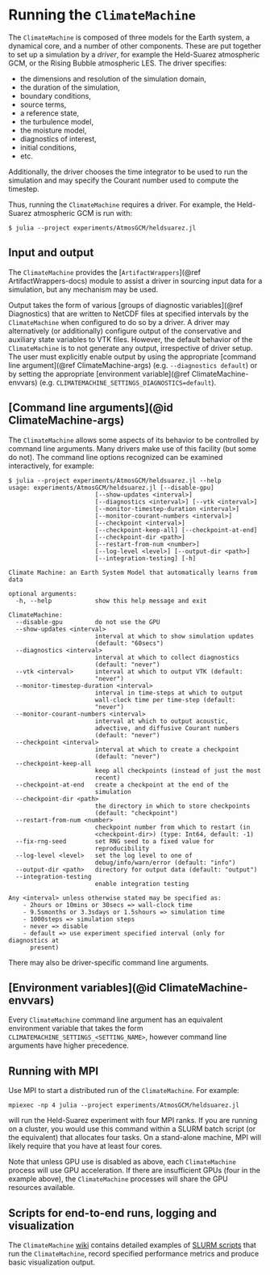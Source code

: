 # Running the `ClimateMachine`

The `ClimateMachine` is composed of three models for the Earth system, a
dynamical core, and a number of other components. These are put together to
set up a simulation by a _driver_, for example the Held-Suarez atmospheric
GCM, or the Rising Bubble atmospheric LES. The driver specifies:
- the dimensions and resolution of the simulation domain,
- the duration of the simulation,
- boundary conditions,
- source terms,
- a reference state,
- the turbulence model,
- the moisture model,
- diagnostics of interest,
- initial conditions,
- etc.

Additionally, the driver chooses the time integrator to be used to run the
simulation and may specify the Courant number used to compute the timestep.

Thus, running the `ClimateMachine` requires a driver. For example, the
Held-Suarez atmospheric GCM is run with:

```
$ julia --project experiments/AtmosGCM/heldsuarez.jl
```

## Input and output

The `ClimateMachine` provides the [`ArtifactWrappers`](@ref
ArtifactWrappers-docs) module to assist a driver in sourcing input data
for a simulation, but any mechanism may be used.

Output takes the form of various [groups of diagnostic variables](@ref
Diagnostics) that are written to NetCDF files at specified intervals
by the `ClimateMachine` when configured to do so by a driver. A
driver may alternatively (or additionally) configure output of the
conservative and auxiliary state variables to VTK files. However,
the default behavior of the `ClimateMachine` is to not generate
any output, irrespective of driver setup. The user must explicitly
enable output by using the appropriate [command line argument](@ref
ClimateMachine-args) (e.g. `--diagnostics default`) or by setting
the appropriate [environment variable](@ref ClimateMachine-envvars)
(e.g. `CLIMATEMACHINE_SETTINGS_DIAGNOSTICS=default`).

## [Command line arguments](@id ClimateMachine-args)

The `ClimateMachine` allows some aspects of its behavior to be controlled
by command line arguments. Many drivers make use of this facility
(but some do not). The command line options recognized can be examined
interactively, for example:

```
$ julia --project experiments/AtmosGCM/heldsuarez.jl --help
usage: experiments/AtmosGCM/heldsuarez.jl [--disable-gpu]
                        [--show-updates <interval>]
                        [--diagnostics <interval>] [--vtk <interval>]
                        [--monitor-timestep-duration <interval>]
                        [--monitor-courant-numbers <interval>]
                        [--checkpoint <interval>]
                        [--checkpoint-keep-all] [--checkpoint-at-end]
                        [--checkpoint-dir <path>]
                        [--restart-from-num <number>]
                        [--log-level <level>] [--output-dir <path>]
                        [--integration-testing] [-h]

Climate Machine: an Earth System Model that automatically learns from data

optional arguments:
  -h, --help            show this help message and exit

ClimateMachine:
  --disable-gpu         do not use the GPU
  --show-updates <interval>
                        interval at which to show simulation updates
                        (default: "60secs")
  --diagnostics <interval>
                        interval at which to collect diagnostics
                        (default: "never")
  --vtk <interval>      interval at which to output VTK (default:
                        "never")
  --monitor-timestep-duration <interval>
                        interval in time-steps at which to output
                        wall-clock time per time-step (default:
                        "never")
  --monitor-courant-numbers <interval>
                        interval at which to output acoustic,
                        advective, and diffusive Courant numbers
                        (default: "never")
  --checkpoint <interval>
                        interval at which to create a checkpoint
                        (default: "never")
  --checkpoint-keep-all
                        keep all checkpoints (instead of just the most
                        recent)
  --checkpoint-at-end   create a checkpoint at the end of the
                        simulation
  --checkpoint-dir <path>
                        the directory in which to store checkpoints
                        (default: "checkpoint")
  --restart-from-num <number>
                        checkpoint number from which to restart (in
                        <checkpoint-dir>) (type: Int64, default: -1)
  --fix-rng-seed        set RNG seed to a fixed value for
                        reproducibility
  --log-level <level>   set the log level to one of
                        debug/info/warn/error (default: "info")
  --output-dir <path>   directory for output data (default: "output")
  --integration-testing
                        enable integration testing

Any <interval> unless otherwise stated may be specified as:
    - 2hours or 10mins or 30secs => wall-clock time
    - 9.5smonths or 3.3sdays or 1.5shours => simulation time
    - 1000steps => simulation steps
    - never => disable
    - default => use experiment specified interval (only for diagnostics at
      present)
```

There may also be driver-specific command line arguments.

## [Environment variables](@id ClimateMachine-envvars)

Every `ClimateMachine` command line argument has an equivalent environment
variable that takes the form `CLIMATEMACHINE_SETTINGS_<SETTING_NAME>`,
however command line arguments have higher precedence.

## Running with MPI

Use MPI to start a distributed run of the `ClimateMachine`. For example:

```
mpiexec -np 4 julia --project experiments/AtmosGCM/heldsuarez.jl
```

will run the Held-Suarez experiment with four MPI ranks. If you are running on
a cluster, you would use this command within a SLURM batch script (or the
equivalent) that allocates four tasks. On a stand-alone machine, MPI will
likely require that you have at least four cores.

Note that unless GPU use is disabled as above, each `ClimateMachine`
process will use GPU acceleration. If there are insufficient GPUs (four
in the example above), the `ClimateMachine` processes will share the
GPU resources available.

## Scripts for end-to-end runs, logging and visualization

The `ClimateMachine` [wiki](https://github.com/CliMA/ClimateMachine.jl/wiki)
contains detailed examples of [SLURM
scripts](https://github.com/CliMA/ClimateMachine.jl/wiki/Bash-Run-Scripts)
that run the `ClimateMachine`, record specified performance metrics and
produce basic visualization output. 
